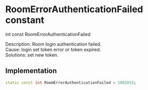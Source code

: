 


# RoomErrorAuthenticationFailed constant







int const RoomErrorAuthenticationFailed
  




<p>Description: Room login authentication failed. <br>Cause: login set token error or token expired. <br> Solutions: set new token.</p>



## Implementation

```dart
static const int RoomErrorAuthenticationFailed = 1002033;
```







